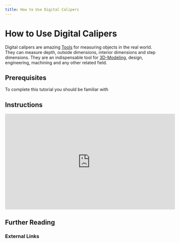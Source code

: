 ```yaml
---
title: How to Use Digital Calipers
---
```


# How to Use Digital Calipers

Digital calipers are amazing [Tools](../making/tools.md) for measuring objects in the real world. They can measure depth, outside dimensions, interior dimensions and step dimensions. They are an indispensable tool for [3D-Modeling](../3d-modeling/3d-modeling.md), design, engineering, machining and any other related field.

## Prerequisites

To complete this tutorial you should be familiar with

## Instructions

<div class="responsive-iframe-container"><iframe width="560" height="315" src="https://www.youtube.com/embed/oOZjbbe6YZk" title="YouTube video player" frameborder="0" allow="accelerometer; autoplay; clipboard-write; encrypted-media; gyroscope; picture-in-picture" allowfullscreen></iframe></div>

## Further Reading

### External Links
